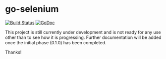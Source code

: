 # go-selenium

[![Build Status](https://travis-ci.org/BunsenApp/go-selenium.svg?branch=master)](https://travis-ci.org/BunsenApp/go-selenium)
[![GoDoc](https://godoc.org/github.com/bunsenapp/go-selenium?status.svg)](https://godoc.org/github.com/bunsenapp/go-selenium)

This project is still currently under development and is not ready for any use
other than to see how it is progressing. Further documentation will be added
once the initial phase (0.1.0) has been completed. 

Thanks!

